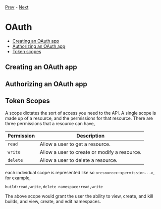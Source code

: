[Prev](/api/namespaces) - [Next](/api/objects)

# OAuth

* [Creating an OAuth app](#creating-an-oauth-app)
* [Authorizing an OAuth app](#authorizing-an-oauth-app)
* [Token scopes](#token-scopes)

## Creating an OAuth app

## Authorizing an OAuth app

## Token Scopes

A scope dictates the sort of access you need to the API. A single scope is made
up of a resource, and the permissions for that resource. There are three
permissions that a resource can have,

| Permission | Description                                  |
|------------|----------------------------------------------|
| `read`     | Allow a user to get a resource.              |
| `write`    | Allow a user to create or modify a resource. |
| `delete`   | Allow a user to delete a resource.           |

each individual scope is represented like so `<resource>:<permission...>`, for
example,

    build:read,write,delete namespace:read,write

The above scope would grant the user the ability to view, create, and kill
builds, and view, create, and edit namespaces.
